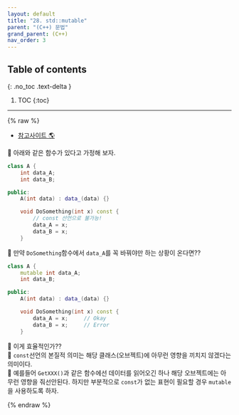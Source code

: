 ```yaml
---
layout: default
title: "28. std::mutable"
parent: "(C++) 문법"
grand_parent: (C++)
nav_order: 3
---
```


## Table of contents
{: .no_toc .text-delta }

1. TOC
{:toc}

---

{% raw %}

* [참고사이트 🌎](https://modoocode.com/253)

🐳 아래와 같은 함수가 있다고 가정해 보자.

```cpp
class A {
    int data_A;
    int data_B;

public:
    A(int data) : data_(data) {}

    void DoSomething(int x) const {
        // const 선언으로 불가능!
        data_A = x;  
        data_B = x;
    }
```

🐳 만약 `DoSomething`함수에서 `data_A`를 꼭 바꿔야만 하는 상황이 온다면??

```cpp
class A {
    mutable int data_A;
    int data_B;

public:
    A(int data) : data_(data) {}

    void DoSomething(int x) const {
        data_A = x;     // Okay
        data_B = x;     // Error
    }
```

🐳 이게 효율적인가??<br>
🐳 `const`선언의 본질적 의미는 해당 클래스(오브젝트)에 아무런 영향을 끼치지 않겠다는 의미이다.<br>
🐳 예를들어 `GetXXX()`과 같은 함수에선 데이터를 읽어오긴 하나 해당 오브젝트에는 아무런 영향을 줘선안된다. 하지만 부분적으로 `const`가 없는 표현이 필요할 경우 `mutable`을 사용하도록 하자.

{% endraw %}